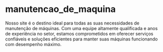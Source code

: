 # manutencao_de_maquina
Nosso site é o destino ideal para todas as suas necessidades de manutenção de máquinas. Com uma equipe altamente qualificada e anos de experiência no setor, estamos comprometidos em oferecer serviços confiáveis e soluções eficientes para manter suas máquinas funcionando com desempenho máximo.
